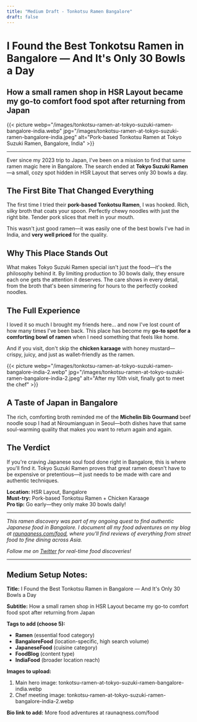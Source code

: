 ```yaml
---
title: "Medium Draft - Tonkotsu Ramen Bangalore"
draft: false
---
```


# I Found the Best Tonkotsu Ramen in Bangalore — And It's Only 30 Bowls a Day

## How a small ramen shop in HSR Layout became my go-to comfort food spot after returning from Japan

{{< picture webp="/images/tonkotsu-ramen-at-tokyo-suzuki-ramen-bangalore-india.webp" jpg="/images/tonkotsu-ramen-at-tokyo-suzuki-ramen-bangalore-india.jpeg" alt="Pork-based Tonkotsu Ramen at Tokyo Suzuki Ramen, Bangalore, India" >}}

---

Ever since my 2023 trip to Japan, I've been on a mission to find that same ramen magic here in Bangalore. The search ended at **Tokyo Suzuki Ramen**—a small, cozy spot hidden in HSR Layout that serves only 30 bowls a day.

## The First Bite That Changed Everything

The first time I tried their **pork-based Tonkotsu Ramen**, I was hooked. Rich, silky broth that coats your spoon. Perfectly chewy noodles with just the right bite. Tender pork slices that melt in your mouth. 

This wasn't just good ramen—it was easily one of the best bowls I've had in India, and **very well priced** for the quality.

## Why This Place Stands Out

What makes Tokyo Suzuki Ramen special isn't just the food—it's the philosophy behind it. By limiting production to 30 bowls daily, they ensure each one gets the attention it deserves. The care shows in every detail, from the broth that's been simmering for hours to the perfectly cooked noodles.

## The Full Experience

I loved it so much I brought my friends here… and now I've lost count of how many times I've been back. This place has become my **go-to spot for a comforting bowl of ramen** when I need something that feels like home.

And if you visit, don't skip the **chicken karaage** with honey mustard—crispy, juicy, and just as wallet-friendly as the ramen.

{{< picture webp="/images/tonkotsu-ramen-at-tokyo-suzuki-ramen-bangalore-india-2.webp" jpg="/images/tonkotsu-ramen-at-tokyo-suzuki-ramen-bangalore-india-2.jpeg" alt="After my 10th visit, finally got to meet the chef" >}}

## A Taste of Japan in Bangalore

The rich, comforting broth reminded me of the **Michelin Bib Gourmand** beef noodle soup I had at Niroumianguan in Seoul—both dishes have that same soul-warming quality that makes you want to return again and again.

## The Verdict

If you're craving Japanese soul food done right in Bangalore, this is where you'll find it. Tokyo Suzuki Ramen proves that great ramen doesn't have to be expensive or pretentious—it just needs to be made with care and authentic techniques.

**Location:** HSR Layout, Bangalore  
**Must-try:** Pork-based Tonkotsu Ramen + Chicken Karaage  
**Pro tip:** Go early—they only make 30 bowls daily!

---

*This ramen discovery was part of my ongoing quest to find authentic Japanese food in Bangalore. I document all my food adventures on my blog at [raunaqness.com/food](https://raunaqness.com/food), where you'll find reviews of everything from street food to fine dining across Asia.*

*Follow me on [Twitter](https://x.com/raunaqness) for real-time food discoveries!*

---

## Medium Setup Notes:

**Title:** I Found the Best Tonkotsu Ramen in Bangalore — And It's Only 30 Bowls a Day

**Subtitle:** How a small ramen shop in HSR Layout became my go-to comfort food spot after returning from Japan

**Tags to add (choose 5):**
- **Ramen** (essential food category)
- **BangaloreFood** (location-specific, high search volume)
- **JapaneseFood** (cuisine category)
- **FoodBlog** (content type)
- **IndiaFood** (broader location reach)

**Images to upload:**
1. Main hero image: tonkotsu-ramen-at-tokyo-suzuki-ramen-bangalore-india.webp
2. Chef meeting image: tonkotsu-ramen-at-tokyo-suzuki-ramen-bangalore-india-2.webp

**Bio link to add:** More food adventures at raunaqness.com/food
